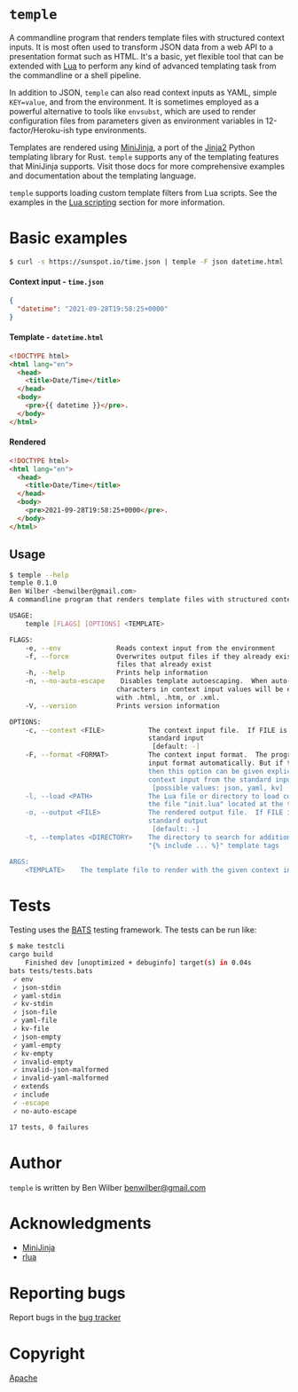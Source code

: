 # `temple`

A commandline program that renders template files with structured context inputs.  It is most often used to transform JSON data from a web API to a presentation format such as HTML.  It's a basic, yet flexible tool that can be extended with [Lua](https://www.lua.org/) to perform any kind of advanced templating task from the commandline or a shell pipeline.

In addition to JSON, `temple` can also read context inputs as YAML, simple `KEY=value`, and from the environment.  It is sometimes employed as a powerful alternative to tools like `envsubst`, which are used to render configuration files from parameters given as environment variables in 12-factor/Heroku-ish type environments.

Templates are rendered using [MiniJinja](https://github.com/mitsuhiko/minijinja), a port of the [Jinja2](https://jinja2docs.readthedocs.io/en/stable/) Python templating library for Rust.  `temple` supports any of the templating features that MiniJinja supports.  Visit those docs for more comprehensive examples and documentation about the templating language.

`temple` supports loading custom template filters from Lua scripts.  See the examples in the [Lua scripting](#lua-scripting) section for more information.


# Basic examples
```sh
$ curl -s https://sunspot.io/time.json | temple -F json datetime.html
```
#### Context input - `time.json`

```json
{
  "datetime": "2021-09-28T19:58:25+0000"
}
```

#### Template - `datetime.html`

```html
<!DOCTYPE html>
<html lang="en">
  <head>
    <title>Date/Time</title>
  </head>
  <body>
    <pre>{{ datetime }}</pre>.
  </body>
</html>
```

#### Rendered

```html
<!DOCTYPE html>
<html lang="en">
  <head>
    <title>Date/Time</title>
  </head>
  <body>
    <pre>2021-09-28T19:58:25+0000</pre>.
  </body>
</html>
```

## Usage

```sh
$ temple --help
temple 0.1.0
Ben Wilber <benwilber@gmail.com>
A commandline program that renders template files with structured context inputs

USAGE:
    temple [FLAGS] [OPTIONS] <TEMPLATE>

FLAGS:
    -e, --env              Reads context input from the environment
    -f, --force            Overwrites output files if they already exist.  By default, the program will not overwite
                           files that already exist
    -h, --help             Prints help information
    -n, --no-auto-escape    Disables template autoescaping.  When auto-escaping is on, which is the default, special
                           characters in context input values will be escaped when rendering template files that end
                           with .html, .htm, or .xml.
    -V, --version          Prints version information

OPTIONS:
    -c, --context <FILE>           The context input file.  If FILE is a single dash ("-"), or absent, reads from the
                                   standard input
                                    [default: -]
    -F, --format <FORMAT>          The context input format.  The program will normally try to discover the context
                                   input format automatically. But if that doesn't work, or yields unexpected results,
                                   then this option can be given explicitly.  This is most often required when reading
                                   context input from the standard input
                                    [possible values: json, yaml, kv]
    -l, --load <PATH>              The Lua file or directory to load custom scripts.  If PATH is a directory, then loads
                                   the file "init.lua" located at the top-level
    -o, --output <FILE>            The rendered output file.  If FILE is a single dash ("-"), or absent, writes to the
                                   standard output
                                    [default: -]
    -t, --templates <DIRECTORY>    The directory to search for additional templates for use with "{% extends ... %}" or
                                   "{% include ... %}" template tags

ARGS:
    <TEMPLATE>    The template file to render with the given context input
```

# Tests
Testing uses the [BATS](https://github.com/sstephenson/bats) testing framework.  The tests can be run like:

```sh
$ make testcli
cargo build
    Finished dev [unoptimized + debuginfo] target(s) in 0.04s
bats tests/tests.bats
 ✓ env
 ✓ json-stdin
 ✓ yaml-stdin
 ✓ kv-stdin
 ✓ json-file
 ✓ yaml-file
 ✓ kv-file
 ✓ json-empty
 ✓ yaml-empty
 ✓ kv-empty
 ✓ invalid-empty
 ✓ invalid-json-malformed
 ✓ invalid-yaml-malformed
 ✓ extends
 ✓ include
 ✓ -escape
 ✓ no-auto-escape

17 tests, 0 failures
```

# Author

`temple` is written by Ben Wilber <benwilber@gmail.com>

# Acknowledgments

* [MiniJinja](https://github.com/mitsuhiko/minijinja)
* [rlua](https://github.com/amethyst/rlua)

# Reporting bugs
Report bugs in the [bug tracker](https://github.com/benwilber/temple/issues)

# Copyright
[Apache](LICENSE)
